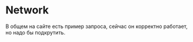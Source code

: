 # Network

В общем на сайте есть пример запроса, сейчас он корректно работает, но надо бы подкрутить. 

